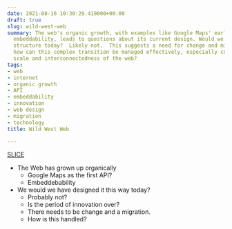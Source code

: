 ```yaml
---
date: 2021-08-16 10:30:29.419000+00:00
draft: true
slug: wild-west-web
summary: The web's organic growth, with examples like Google Maps' early API and widespread
  embeddability, leads to questions about its current design. Would we recreate this
  structure today?  Likely not.  This suggests a need for change and migration, but
  how can this complex transition be managed effectively, especially considering the
  scale and interconnectedness of the web?
tags:
- web
- internet
- organic growth
- API
- embeddability
- innovation
- web design
- migration
- technology
title: Wild West Web

---
```


[SLICE](/slice-the-web/)

* The Web has grown up organically
  * Google Maps as the first API?
  * Embeddebability
* We would we have designed it this way today?
  * Probably not?
  * Is the period of innovation over?
  * There needs to be change and a migration.
  * How is this handled?
